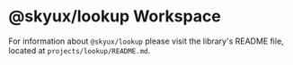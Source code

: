 # @skyux/lookup Workspace

For information about `@skyux/lookup` please visit the library's README file, located at `projects/lookup/README.md`.
